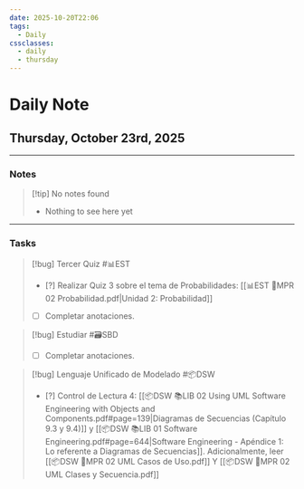 ```yaml
---
date: 2025-10-20T22:06
tags:
  - Daily
cssclasses:
  - daily
  - thursday
---
```


# Daily Note
## Thursday, October 23rd, 2025

***

### Notes

> [!tip] No notes found
> - Nothing to see here yet

***

### Tasks

> [!bug] Tercer Quiz #📊EST 
> - [?] Realizar Quiz 3 sobre el tema de Probabilidades: [[📊EST 🏫MPR 02 Probabilidad.pdf|Unidad 2: Probabilidad]]
> - [ ] Completar anotaciones.

> [!bug] Estudiar #🗃️SBD 
> - [ ] Completar anotaciones.

> [!bug] Lenguaje Unificado de Modelado #📦DSW 
> - [?] Control de Lectura 4: [[📦DSW 📚LIB 02 Using UML Software Engineering with Objects and Components.pdf#page=139|Diagramas de Secuencias (Capítulo 9.3 y 9.4)]] y [[📦DSW 📚LIB 01 Software Engineering.pdf#page=644|Software Engineering - Apéndice 1: Lo referente a Diagramas de Secuencias]]. Adicionalmente, leer [[📦DSW 🏫MPR 02 UML Casos de Uso.pdf]] Y [[📦DSW 🏫MPR 02 UML Clases y Secuencia.pdf]]